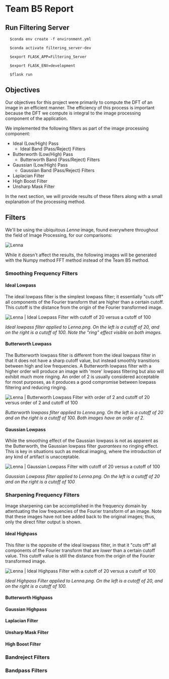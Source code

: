 # Team B5 Report


## Run Filtering Server
```
  $conda env create -f environment.yml

  $conda activate filtering_server-dev

  $export FLASK_APP=Filtering_Server

  $export FLASK_ENV=development

  $flask run
```

## Objectives
Our objectives for this project were primarily to compute the DFT of an image in an efficient manner. The efficiency of this process is important because the DFT we compute is integral to the image processing component of the application.

We implemented the following filters as part of the image processing component:
* Ideal (Low/High) Pass
  * Ideal Band (Pass/Reject) Filters
* Butterworth (Low/High) Pass
  * Butterworth Band (Pass/Reject) Filters
* Gaussian (Low/High) Pass
  * Gaussian Band (Pass/Reject) Filters
* Laplacian Filter
* High Boost Filter
* Unsharp Mask Filter

In the next section, we will provide results of these filters along with a small explanation of the processing method.

## Filters

We'll be using the ubiquitous *Lenna* image, found everywhere throughout the field of Image Processing, for our comparisons:

![Lenna](report/images/Lenna.png)

While it doesn't affect the results, the following images will be generated with the Numpy method FFT method instead of the Team B5 method.

### Smoothing Frequency Filters

#### Ideal Lowpass
The ideal lowpass filter is the simplest lowpass filter; it essentially "cuts off" all components of the Fourier transform that are higher than a certain cutoff. This cutoff is the distance from the origin of the Fourier transformed image.

![Lenna | Ideal Lowpass Filter with cutoff of 20 versus a cutoff of 100](report/images/Lenna_ilp_20v100.png)

*Ideal lowpass filter applied to Lenna.png. On the left is a cutoff of 20, and on the right is a cutoff of 100. Note the "ring" effect visible on both images.*

#### Butterworth Lowpass
The Butterworth lowpass filter is different from the ideal lowpass filter in that it does not have a sharp cutoff value, but instead smoothly transitions between high and low frequencies. A Butterworth lowpass filter with a higher order will produce an image with 'more' lowpass filtering but also will exhibit much more ringing. An order of 2 is usually considered acceptable for most purposes, as it produces a good compromise between lowpass filtering and reducing ringing.

![Lenna | Butterworth Lowpass Filter with order of 2 and cutoff of 20 versus order of 2 and cutoff of 100](report/images/Lenna_blp_o2_20v100.png)

*Butterworth lowpass filter applied to Lenna.png. On the left is a cutoff of 20 and on the right is a cutoff of 100. Both images have an order of 2.*

#### Gaussian Lowpass
While the smoothing effect of the Gaussian lowpass is not as apparent as the Butterworth, the Gaussian lowpass filter *guarantees* no ringing effect. This is key in situations such as medical imaging, where the introduction of any kind of artifact is unacceptable.

![Lenna | Gaussian Lowpass Filter with cutoff of 20 versus a cutoff of 100](report/images/Lenna_gau_20v100.png)

*Gaussian Lowpass filter applied to Lenna.png. On the left is a cutoff of 20 and on the right is a cutoff of 100*


### Sharpening Frequency Filters

Image sharpening can be accomplished in the frequency domain by attentuating the low frequencies of the Fourier transform of an image. Note that these images have not bee added back to the original images; thus, only the direct filter output is shown.

#### Ideal Highpass
This filter is the opposite of the ideal lowpass filter, in that it "cuts off" all components of the Fourier transform that are *lower* than a certain cutoff value. This cutoff value is still the distance from the origin of the Fourier transformed image.

![Lenna | Ideal Highpass Filter with a cutoff of 20 versus a cutoff of 100](report/images/Lenna_ihp_20v100.png)

*Ideal Highpass Filter applied to Lenna.png. On the left is a cutoff of 20, and on the right is a cutoff of 100.*

#### Butterworth Highpass


#### Gaussian Highpass


#### Laplacian Filter


#### Unsharp Mask Filter


#### High Boost Filter


### Bandreject Filters


### Bandpass Filters
